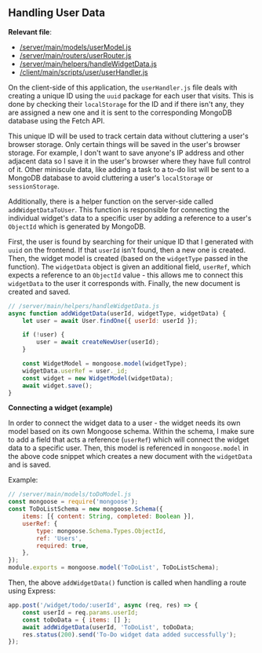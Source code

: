 ## Handling User Data

**Relevant file**:

- [/server/main/models/userModel.js](../../server/main/models/userModel.js)
- [/server/main/routers/userRouter.js](../../server/main/routers/userRouter.js)
- [/server/main/helpers/handleWidgetData.js](../../server/main/helpers/handleWidgetData.js)
- [/client/main/scripts/user/userHandler.js](../../client/main/scripts/user/userHandler.js)

On the client-side of this application, the `userHandler.js` file deals with creating a unique ID using the `uuid` package for each user that visits. This is done by checking their `localStorage` for the ID and if there isn't any, they are assigned a new one and it is sent to the corresponding MongoDB database using the Fetch API.

This unique ID will be used to track certain data without cluttering a user's browser storage. Only certain things will be saved in the user's browser storage. For example, I don't want to save anyone's IP address and other adjacent data so I save it in the user's browser where they have full control of it. Other miniscule data, like adding a task to a to-do list will be sent to a MongoDB database to avoid cluttering a user's `localStorage` or `sessionStorage`.

Additionally, there is a helper function on the server-side called `addWidgetDataToUser`. This function is responsible for connecting the individual widget's data to a specific user by adding a reference to a user's `ObjectId` which is generated by MongoDB.

First, the user is found by searching for their unique ID that I generated with `uuid` on the frontend. If that `userId` isn't found, then a new one is created. Then, the widget model is created (based on the `widgetType` passed in the function). The `widgetData` object is given an additional field, `userRef`, which expects a reference to an `ObjectId` value - this allows me to connect this `widgetData` to the user it corresponds with. Finally, the new document is created and saved.

```javascript
// /server/main/helpers/handleWidgetData.js
async function addWidgetData(userId, widgetType, widgetData) {
	let user = await User.findOne({ userId: userId });

	if (!user) {
		user = await createNewUser(userId);
	}

	const WidgetModel = mongoose.model(widgetType);
	widgetData.userRef = user._id;
	const widget = new WidgetModel(widgetData);
	await widget.save();
}
```

**Connecting a widget (example)**

In order to connect the widget data to a user - the widget needs its own model based on its own Mongoose schema. Within the schema, I make sure to add a field that acts a reference (`userRef`) which will connect the widget data to a specific user. Then, this model is referenced in `mongoose.model` in the above code snippet which creates a new document with the `widgetData` and is saved.

Example:

```javascript
// /server/main/models/toDoModel.js
const mongoose = require('mongoose');
const ToDoListSchema = new mongoose.Schema({
	items: [{ content: String, completed: Boolean }],
	userRef: {
		type: mongoose.Schema.Types.ObjectId,
		ref: 'Users',
		required: true,
	},
});
module.exports = mongoose.model('ToDoList', ToDoListSchema);
```

Then, the above `addWidgetData()` function is called when handling a route using Express:

```javascript
app.post('/widget/todo/:userId', async (req, res) => {
	const userId = req.params.userId;
    const toDoData = { items: [] };
    await addWidgetData(userId, 'ToDoList', toDoData;
    res.status(200).send('To-Do widget data added successfully');
});
```
